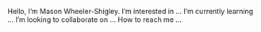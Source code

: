 Hello, I’m Mason Wheeler-Shigley.
I’m interested in ...
I’m currently learning ...
I’m looking to collaborate on ...
How to reach me ...
